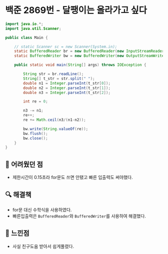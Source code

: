 # 백준 2869번 - 달팽이는 올라가고 싶다

```java
import java.io.*;
import java.util.Scanner;

public class Main {

    // static Scanner sc = new Scanner(System.in);
    static BufferedReader br = new BufferedReader(new InputStreamReader(System.in));
    static BufferedWriter bw = new BufferedWriter(new OutputStreamWriter(System.out));

    public static void main(String[] args) throws IOException {

        String str = br.readLine();
        String[] t_str = str.split(" ");
        double n1 = Integer.parseInt(t_str[0]);
        double n2 = Integer.parseInt(t_str[1]);
        double n3 = Integer.parseInt(t_str[2]);

        int re = 0;

        n3 -= n1;
        re++;
        re += Math.ceil(n3/(n1-n2));

        bw.write(String.valueOf(re));
        bw.flush();
        bw.close();
    }
}

```

## 🚨 어려웠던 점

- 제한시간이 0.15초라 for문도 쓰면 안됐고 빠른 입출력도 써야했다.

## 🔍 해결책

* for문 대신 수학식을 사용하였다.
* 빠른입출력은 `BufferedReader`와 `BufferedWriter`를 사용하여 해결했다.

## 🌈 느낀점

- 사실 친구도움 받아서 쉽게풀렸다.
